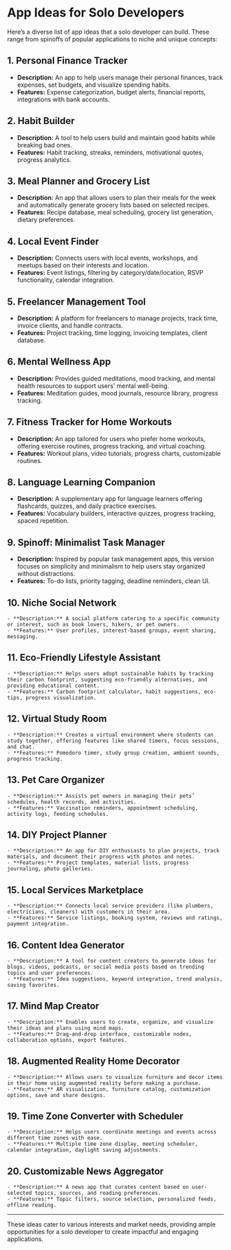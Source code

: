 # App Ideas for Solo Developers

Here’s a diverse list of app ideas that a solo developer can build. These range from spinoffs of popular applications to niche and unique concepts:

## 1. **Personal Finance Tracker**
   - **Description:** An app to help users manage their personal finances, track expenses, set budgets, and visualize spending habits.
   - **Features:** Expense categorization, budget alerts, financial reports, integrations with bank accounts.

## 2. **Habit Builder**
   - **Description:** A tool to help users build and maintain good habits while breaking bad ones.
   - **Features:** Habit tracking, streaks, reminders, motivational quotes, progress analytics.

## 3. **Meal Planner and Grocery List**
   - **Description:** An app that allows users to plan their meals for the week and automatically generate grocery lists based on selected recipes.
   - **Features:** Recipe database, meal scheduling, grocery list generation, dietary preferences.

## 4. **Local Event Finder**
   - **Description:** Connects users with local events, workshops, and meetups based on their interests and location.
   - **Features:** Event listings, filtering by category/date/location, RSVP functionality, calendar integration.

## 5. **Freelancer Management Tool**
   - **Description:** A platform for freelancers to manage projects, track time, invoice clients, and handle contracts.
   - **Features:** Project tracking, time logging, invoicing templates, client database.

## 6. **Mental Wellness App**
   - **Description:** Provides guided meditations, mood tracking, and mental health resources to support users’ mental well-being.
   - **Features:** Meditation guides, mood journals, resource library, progress tracking.

## 7. **Fitness Tracker for Home Workouts**
   - **Description:** An app tailored for users who prefer home workouts, offering exercise routines, progress tracking, and virtual coaching.
   - **Features:** Workout plans, video tutorials, progress charts, customizable routines.

## 8. **Language Learning Companion**
   - **Description:** A supplementary app for language learners offering flashcards, quizzes, and daily practice exercises.
   - **Features:** Vocabulary builders, interactive quizzes, progress tracking, spaced repetition.

## 9. **Spinoff: Minimalist Task Manager**
   - **Description:** Inspired by popular task management apps, this version focuses on simplicity and minimalism to help users stay organized without distractions.
   - **Features:** To-do lists, priority tagging, deadline reminders, clean UI.

## 10. **Niche Social Network**
    - **Description:** A social platform catering to a specific community or interest, such as book lovers, hikers, or pet owners.
    - **Features:** User profiles, interest-based groups, event sharing, messaging.

## 11. **Eco-Friendly Lifestyle Assistant**
    - **Description:** Helps users adopt sustainable habits by tracking their carbon footprint, suggesting eco-friendly alternatives, and providing educational content.
    - **Features:** Carbon footprint calculator, habit suggestions, eco-tips, progress visualization.

## 12. **Virtual Study Room**
    - **Description:** Creates a virtual environment where students can study together, offering features like shared timers, focus sessions, and chat.
    - **Features:** Pomodoro timer, study group creation, ambient sounds, progress tracking.

## 13. **Pet Care Organizer**
    - **Description:** Assists pet owners in managing their pets’ schedules, health records, and activities.
    - **Features:** Vaccination reminders, appointment scheduling, activity logs, feeding schedules.

## 14. **DIY Project Planner**
    - **Description:** An app for DIY enthusiasts to plan projects, track materials, and document their progress with photos and notes.
    - **Features:** Project templates, material lists, progress journaling, photo galleries.

## 15. **Local Services Marketplace**
    - **Description:** Connects local service providers (like plumbers, electricians, cleaners) with customers in their area.
    - **Features:** Service listings, booking system, reviews and ratings, payment integration.

## 16. **Content Idea Generator**
    - **Description:** A tool for content creators to generate ideas for blogs, videos, podcasts, or social media posts based on trending topics and user preferences.
    - **Features:** Idea suggestions, keyword integration, trend analysis, saving favorites.

## 17. **Mind Map Creator**
    - **Description:** Enables users to create, organize, and visualize their ideas and plans using mind maps.
    - **Features:** Drag-and-drop interface, customizable nodes, collaboration options, export features.

## 18. **Augmented Reality Home Decorator**
    - **Description:** Allows users to visualize furniture and decor items in their home using augmented reality before making a purchase.
    - **Features:** AR visualization, furniture catalog, customization options, save and share designs.

## 19. **Time Zone Converter with Scheduler**
    - **Description:** Helps users coordinate meetings and events across different time zones with ease.
    - **Features:** Multiple time zone display, meeting scheduler, calendar integration, daylight saving adjustments.

## 20. **Customizable News Aggregator**
    - **Description:** A news app that curates content based on user-selected topics, sources, and reading preferences.
    - **Features:** Topic filters, source selection, personalized feeds, offline reading.

---

These ideas cater to various interests and market needs, providing ample opportunities for a solo developer to create impactful and engaging applications.